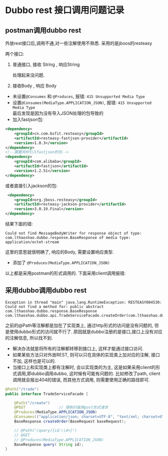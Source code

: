 # Dubbo rest 接口调用问题记录

## postman调用dubbo rest
外放rest接口后,调用不通,对一些注解使用不熟悉.
采用的是jboos的resteasy

两个接口:
1. 普通接口, 接收 String , 响应String 
    
    处理起来没问题.
    
2. 接收Body , 响应 Body
    
* 未设置`@Consumes` 和 `@Produces`, 报错: `415 Unsupported Media Type`    
* 设置`@Consumes(MediaType.APPLICATION_JSON)`, 报错: `415 Unsupported Media Type`   
    最后发现是因为没有导入JSON处理的包导致的
* 加入fastjson包:
```xml
<dependency>
    <groupId>cn.com.bsfit.resteasy</groupId>
    <artifactId>resteasy-fastjson-provider</artifactId>
    <version>1.0.3</version>
</dependency>
<!--需要同时引入fastjson的包-->
<dependency>
    <groupId>com.alibaba</groupId>
    <artifactId>fastjson</artifactId>
    <version>1.2.51</version>
</dependency>
```
或者直接引入jackson的包:
```xml
 <dependency>
    <groupId>org.jboss.resteasy</groupId>
    <artifactId>resteasy-jackson-provider</artifactId>
    <version>3.0.19.Final</version>
</dependency>
```

结果下面的错:
```text
Could not find MessageBodyWriter for response object of type: com.lthaoshao.dubbo.response.BaseResponse of media type: application/octet-stream
```
这里的意思就很明确了, 响应的Body, 需要设置响应类型.
* 添加了  `@Produces(MediaType.APPLICATION_JSON)`


以上都是采用postman的形式调用的. 下面采用client调用报错:

## 采用dubbo调用dubbo rest
```text
Exception in thread "main" java.lang.RuntimeException: RESTEASY004530: Could not find a method for: public abstract com.lthaoshao.dubbo.response.BaseResponse com.lthaoshao.dubbo.api.TradeServiceFacade.createOrder(com.lthaoshao.dubbo.request.BaseRequest)
```
之前的@Path等注解都是加在了实现类上, 通过http形式的访问是没有问题的, 但是使用dubbo形式的访问就不行了.
原因就是dubbo注册的是接口,接口上没有对应的注解信息, 所以找不到.

* 解决办法就是将所有的注解都转移到接口上, 这样才能通过接口访问.
* 如果某些方法只对外放REST, 则可以只在具体的实现类上加对应的注解, 接口不加, 这样也是可以的.
* 当接口上和实现类上都有注解时, 会以实现类的为主, 这是如果采用client的形式调用,即dubbo调用dubbo, 这时候有可能有问题的.
比如修改了path, client调用就会报出404的错误, 而其他方式调用, 则需要使用正确的路径即可.
```java
@Path("/trade")
public interface TradeServiceFacade {

    @Path("/create")
    @POST               // 限制只能用post形式请求
    @Produces(MediaType.APPLICATION_JSON)
    @Consumes({"application/json; charset=UTF-8", "text/xml; charset=UTF-8"})// 接受JSON格式, xml
    BaseResponse createOrder(BaseRequest baseRequest);

    // @Path("/query/{id:\\d+}")
    // @GET
    // @Produces(MediaType.APPLICATION_JSON)
    BaseResponse query( String id);
}
```
